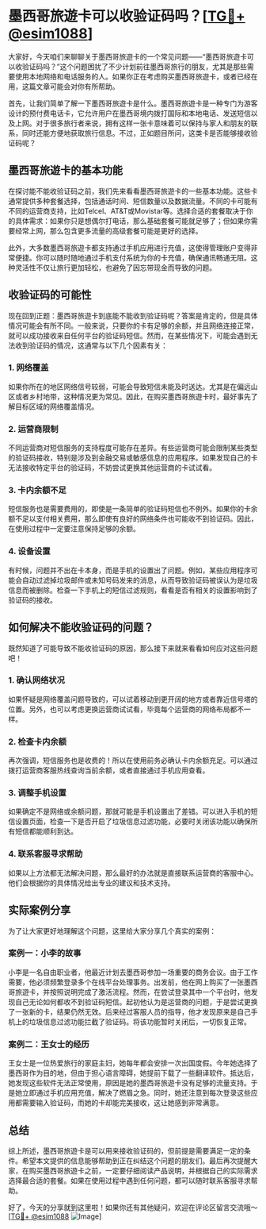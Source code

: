 # 墨西哥旅遊卡可以收验证码吗？[[TG💪+ @esim1088](https://t.me/s/esim1088)]

大家好，今天咱们来聊聊关于墨西哥旅遊卡的一个常见问题——“墨西哥旅遊卡可以收验证码吗？”这个问题困扰了不少计划前往墨西哥旅行的朋友，尤其是那些需要使用本地网络和电话服务的人。如果你正在考虑购买墨西哥旅遊卡，或者已经在用，这篇文章可能会对你有所帮助。

首先，让我们简单了解一下墨西哥旅遊卡是什么。墨西哥旅遊卡是一种专门为游客设计的预付费电话卡，它允许用户在墨西哥境内拨打国际和本地电话、发送短信以及上网。对于很多旅行者来说，拥有这样一张卡意味着可以保持与家人和朋友的联系，同时还能方便地获取旅行信息。不过，正如题目所问，这类卡是否能够接收验证码呢？

## 墨西哥旅遊卡的基本功能

在探讨能不能收验证码之前，我们先来看看墨西哥旅遊卡的一些基本功能。这些卡通常提供多种套餐选择，包括通话时间、短信数量以及数据流量。不同的卡可能有不同的运营商支持，比如Telcel、AT&T或Movistar等。选择合适的套餐取决于你的具体需求：如果你只是想偶尔打电话，那么基础套餐可能就足够了；但如果你需要经常上网，那么包含更多流量的高级套餐可能是更好的选择。

此外，大多数墨西哥旅遊卡都支持通过手机应用进行充值，这使得管理账户变得非常便捷。你可以随时随地通过手机支付系统为你的卡充值，确保通讯畅通无阻。这种灵活性不仅让旅行更加轻松，也避免了因忘带现金而导致的问题。

## 收验证码的可能性

现在回到正题：墨西哥旅遊卡到底能不能收到验证码呢？答案是肯定的，但是具体情况可能会有所不同。一般来说，只要你的卡有足够的余额，并且网络连接正常，就可以成功接收来自任何平台的验证码短信。然而，在某些情况下，可能会遇到无法收到验证码的情况，这通常与以下几个因素有关：

### 1. **网络覆盖**
   如果你所在的地区网络信号较弱，可能会导致短信未能及时送达。尤其是在偏远山区或者乡村地带，这种情况更为常见。因此，在购买墨西哥旅遊卡时，最好事先了解目标区域的网络覆盖情况。

### 2. **运营商限制**
   不同运营商对短信服务的支持程度可能存在差异。有些运营商可能会限制某些类型的验证码接收，特别是涉及到金融交易或敏感信息的应用程序。如果发现自己的卡无法接收特定平台的验证码，不妨尝试更换其他运营商的卡试试看。

### 3. **卡内余额不足**
   短信服务也是需要费用的，即使是一条简单的验证码短信也不例外。如果你的卡余额不足以支付相关费用，那么即使有良好的网络条件也可能收不到验证码。因此，在使用过程中一定要注意保持足够的余额。

### 4. **设备设置**
   有时候，问题并不出在卡本身，而是手机的设置出了问题。例如，某些应用程序可能会自动过滤掉垃圾邮件或未知号码发来的消息，从而导致验证码被误认为是垃圾信息而被删除。检查一下手机上的短信过滤规则，看看是否有相关的设置影响到了验证码的接收。

## 如何解决不能收验证码的问题？

既然知道了可能导致不能收验证码的原因，那么接下来就来看看如何应对这些问题吧！

### 1. **确认网络状况**
   如果怀疑是网络覆盖问题导致的，可以试着移动到更开阔的地方或者靠近信号塔的位置。另外，也可以考虑更换运营商试试看，毕竟每个运营商的网络布局都不一样。

### 2. **检查卡内余额**
   再次强调，短信服务也是收费的！所以在使用前务必确认卡内余额充足。可以通过拨打运营商客服热线查询当前余额，或者直接通过手机应用查看。

### 3. **调整手机设置**
   如果确定不是网络或余额问题，那就可能是手机设置出了差错。可以进入手机的短信设置页面，检查一下是否开启了垃圾信息过滤功能，必要时关闭该功能以确保所有短信都能顺利到达。

### 4. **联系客服寻求帮助**
   如果以上方法都无法解决问题，那么最好的办法就是直接联系运营商的客服中心。他们会根据你的具体情况给出专业的建议和技术支持。

## 实际案例分享

为了让大家更好地理解这个问题，这里给大家分享几个真实的案例：

### 案例一：小李的故事
小李是一名自由职业者，他最近计划去墨西哥参加一场重要的商务会议。由于工作需要，他必须频繁登录多个在线平台处理事务。出发前，他在网上购买了一张墨西哥旅遊卡，并按照说明完成了激活流程。然而，在尝试登录其中一个平台时，他发现自己无论如何都收不到验证码短信。起初他认为是运营商的问题，于是尝试更换了一张新的卡，结果仍然无效。后来经过客服人员的指导，他才发现原来是自己手机上的垃圾信息过滤功能拦截了验证码。将该功能暂时关闭后，一切恢复正常。

### 案例二：王女士的经历
王女士是一位热爱旅行的家庭主妇，她每年都会安排一次出国度假。今年她选择了墨西哥作为目的地，但由于担心语言障碍，她提前下载了一些翻译软件。抵达后，她发现这些软件无法正常使用，原因是她的墨西哥旅遊卡没有足够的流量支持。于是她立即通过手机应用充值，解决了燃眉之急。同时，她还注意到每次登录这些应用都需要输入验证码，而她的卡却能完美接收，这让她感到非常满意。

## 总结

综上所述，墨西哥旅遊卡是可以用来接收验证码的，但前提是需要满足一定的条件。希望本文提供的信息能够帮助到正在纠结这个问题的朋友们。最后再次提醒大家，在购买墨西哥旅遊卡之前，一定要仔细阅读产品说明，并根据自己的实际需求选择最合适的套餐。如果在使用过程中遇到任何问题，都可以随时联系客服寻求帮助。

好了，今天的分享就到这里啦！如果你还有其他疑问，欢迎在评论区留言交流哦～ [[TG💪+ @esim1088](https://t.me/s/esim1088) ![Image](https://i.postimg.cc/4NQfJmqS/Snipaste-2025-05-13-00-14-12.png)]